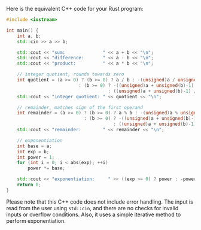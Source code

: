 Here is the equivalent C++ code for your Rust program:

```cpp
#include <iostream>

int main() {
    int a, b;
    std::cin >> a >> b;

    std::cout << "sum:              " << a + b << "\n";
    std::cout << "difference:       " << a - b << "\n";
    std::cout << "product:          " << a * b << "\n";

    // integer quotient, rounds towards zero
    int quotient = (a >= 0) ? (b >= 0) ? a / b : -(unsigned)a / unsigned(b)
                           : (b >= 0) ? -((unsigned)a + unsigned(b)-1) / unsigned(b)
                                      : ((unsigned)a + unsigned(b)-1) / unsigned(-b));
    std::cout << "integer quotient: " << quotient << "\n";

    // remainder, matches sign of the first operand
    int remainder = (a >= 0) ? (b >= 0) ? a % b : -(unsigned)a % unsigned(b)
                             : (b >= 0) ? -((unsigned)a + unsigned(b)-1) % unsigned(b)
                                        : ((unsigned)a + unsigned(b)-1) % unsigned(-b));
    std::cout << "remainder:        " << remainder << "\n";

    // exponentiation
    int base = a;
    int exp = b;
    int power = 1;
    for (int i = 0; i < abs(exp); ++i)
        power *= base;

    std::cout << "exponentiation:     " << ((exp >= 0) ? power : -power) << "\n";
    return 0;
}
```
Please note that this C++ code does not include error handling. The input is read from the user using `std::cin`, and there are no checks for invalid inputs or overflow conditions. Also, it uses a simple iterative method to perform exponentiation.
